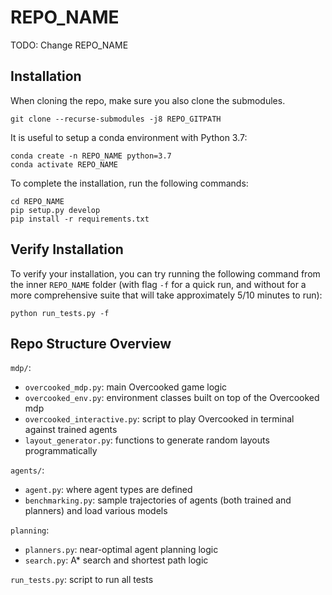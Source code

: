 # REPO_NAME

TODO: Change REPO_NAME

## Installation

When cloning the repo, make sure you also clone the submodules.

```
git clone --recurse-submodules -j8 REPO_GITPATH
```

It is useful to setup a conda environment with Python 3.7:

```
conda create -n REPO_NAME python=3.7
conda activate REPO_NAME
```

To complete the installation, run the following commands:

```
cd REPO_NAME
pip setup.py develop
pip install -r requirements.txt
```

## Verify Installation

To verify your installation, you can try running the following command from the inner `REPO_NAME` folder (with flag `-f` for a quick run, and without for a more comprehensive suite that will take approximately 5/10 minutes to run):

```
python run_tests.py -f
```

## Repo Structure Overview

`mdp/`:
- `overcooked_mdp.py`: main Overcooked game logic
- `overcooked_env.py`: environment classes built on top of the Overcooked mdp
- `overcooked_interactive.py`: script to play Overcooked in terminal against trained agents
- `layout_generator.py`: functions to generate random layouts programmatically

`agents/`:
- `agent.py`: where agent types are defined
- `benchmarking.py`: sample trajectories of agents (both trained and planners) and load various models

`planning`:
- `planners.py`: near-optimal agent planning logic
- `search.py`: A* search and shortest path logic

`run_tests.py`: script to run all tests
